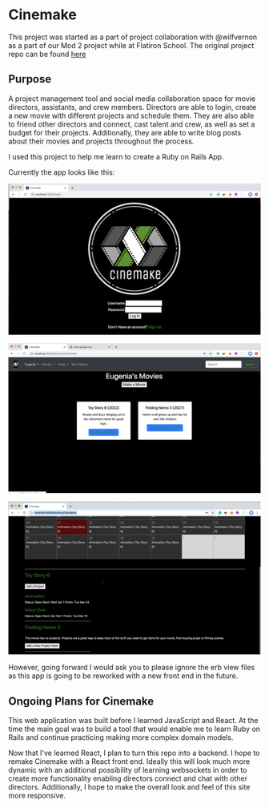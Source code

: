 # Cinemake 

This project was started as a part of project collaboration with @wilfvernon as a part of our Mod 2 project while at Flatiron School. The original project repo can be found <a href="https://github.com/TheEugeniaKim/cinemake"> here </a>

## Purpose

A project management tool and social media collaboration space for movie directors, assistants, and crew members. Directors are able to login, create a new movie with different projects and schedule them. They are also able to friend other directors and connect, cast talent and crew, as well as set a budget for their projects. Additionally, they are able to write blog posts about their movies and projects throughout the process. 

I used this project to help me learn to create a Ruby on Rails App. 

Currently the app looks like this: 

![landing](cinemake_landing.png)

![movie](cinemake_movie_show.png)

![projects_calendar](cinemake.gif)

However, going forward I would ask you to please ignore the erb view files as this app is going to be reworked with a new front end in the future. 

## Ongoing Plans for Cinemake 

This web application was built before I learned JavaScript and React. At the time the main goal was to build a tool that would enable me to learn Ruby on Rails and continue practicing making more complex domain models. 

Now that I've learned React, I plan to turn this repo into a backend. I hope to remake Cinemake with a React front end. Ideally this will look much more dynamic with an additional possibility of learning websockets in order to create more functionality enabling directors connect and chat with other directors. Additionally, I hope to make the overall look and feel of this site more responsive. 
